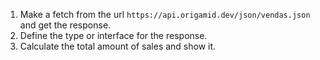 1. Make a fetch from the url `https://api.origamid.dev/json/vendas.json` and get the response.
2. Define the type or interface for the response.
3. Calculate the total amount of sales and show it.
